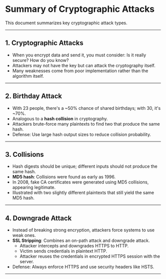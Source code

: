 # Summary of Cryptographic Attacks

This document summarizes key cryptographic attack types. 

---

## 1. Cryptographic Attacks

- When you encrypt data and send it, you must consider: Is it really secure? How do you know?
- Attackers may not have the key but can attack the cryptography itself.
- Many weaknesses come from poor implementation rather than the algorithm itself.

---

## 2. Birthday Attack

- With 23 people, there's a ~50% chance of shared birthdays; with 30, it's ~70%.
- Analogous to a **hash collision** in cryptography.
- Attackers brute-force many plaintexts to find two that produce the same hash.
- Defense: Use large hash output sizes to reduce collision probability.

---

## 3. Collisions

- Hash digests should be unique; different inputs should not produce the same hash.
- **MD5 hash**: Collisions were found as early as 1996.
- In 2008, fake CA certificates were generated using MD5 collisions, appearing legitimate.
- Illustrated with two slightly different plaintexts that still yield the same MD5 hash.

---

## 4. Downgrade Attack

- Instead of breaking strong encryption, attackers force systems to use weak ones.
- **SSL Stripping**: Combines an on-path attack and downgrade attack.
  - Attacker intercepts and downgrades HTTPS to HTTP.
  - Victim sends credentials in plaintext HTTP.
  - Attacker reuses the credentials in encrypted HTTPS session with the server.
- Defense: Always enforce HTTPS and use security headers like HSTS.

---
